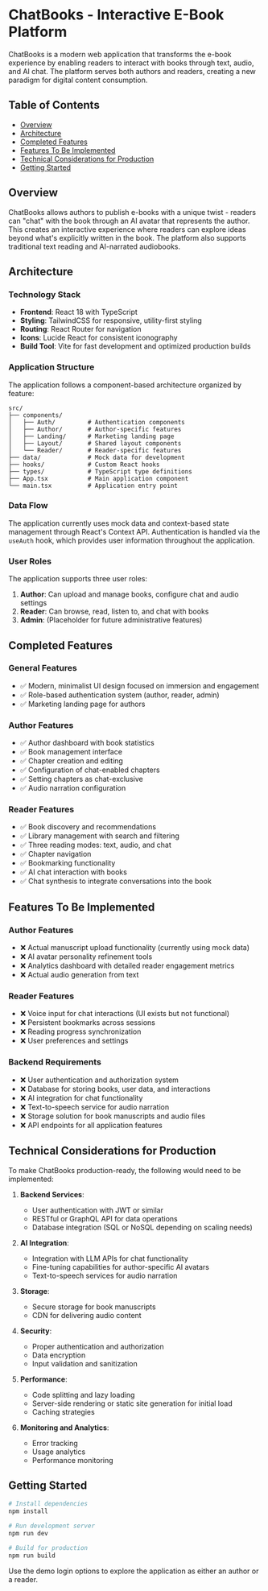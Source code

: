 # ChatBooks - Interactive E-Book Platform

ChatBooks is a modern web application that transforms the e-book experience by enabling readers to interact with books through text, audio, and AI chat. The platform serves both authors and readers, creating a new paradigm for digital content consumption.

## Table of Contents

- [Overview](#overview)
- [Architecture](#architecture)
- [Completed Features](#completed-features)
- [Features To Be Implemented](#features-to-be-implemented)
- [Technical Considerations for Production](#technical-considerations-for-production)
- [Getting Started](#getting-started)

## Overview

ChatBooks allows authors to publish e-books with a unique twist - readers can "chat" with the book through an AI avatar that represents the author. This creates an interactive experience where readers can explore ideas beyond what's explicitly written in the book. The platform also supports traditional text reading and AI-narrated audiobooks.

## Architecture

### Technology Stack

- **Frontend**: React 18 with TypeScript
- **Styling**: TailwindCSS for responsive, utility-first styling
- **Routing**: React Router for navigation
- **Icons**: Lucide React for consistent iconography
- **Build Tool**: Vite for fast development and optimized production builds

### Application Structure

The application follows a component-based architecture organized by feature:

```
src/
├── components/
│   ├── Auth/         # Authentication components
│   ├── Author/       # Author-specific features
│   ├── Landing/      # Marketing landing page
│   ├── Layout/       # Shared layout components
│   └── Reader/       # Reader-specific features
├── data/             # Mock data for development
├── hooks/            # Custom React hooks
├── types/            # TypeScript type definitions
├── App.tsx           # Main application component
└── main.tsx          # Application entry point
```

### Data Flow

The application currently uses mock data and context-based state management through React's Context API. Authentication is handled via the `useAuth` hook, which provides user information throughout the application.

### User Roles

The application supports three user roles:

1. **Author**: Can upload and manage books, configure chat and audio settings
2. **Reader**: Can browse, read, listen to, and chat with books
3. **Admin**: (Placeholder for future administrative features)

## Completed Features

### General Features

- ✅ Modern, minimalist UI design focused on immersion and engagement
- ✅ Role-based authentication system (author, reader, admin)
- ✅ Marketing landing page for authors

### Author Features

- ✅ Author dashboard with book statistics
- ✅ Book management interface
- ✅ Chapter creation and editing
- ✅ Configuration of chat-enabled chapters
- ✅ Setting chapters as chat-exclusive
- ✅ Audio narration configuration

### Reader Features

- ✅ Book discovery and recommendations
- ✅ Library management with search and filtering
- ✅ Three reading modes: text, audio, and chat
- ✅ Chapter navigation
- ✅ Bookmarking functionality
- ✅ AI chat interaction with books
- ✅ Chat synthesis to integrate conversations into the book

## Features To Be Implemented

### Author Features

- ❌ Actual manuscript upload functionality (currently using mock data)
- ❌ AI avatar personality refinement tools
- ❌ Analytics dashboard with detailed reader engagement metrics
- ❌ Actual audio generation from text

### Reader Features

- ❌ Voice input for chat interactions (UI exists but not functional)
- ❌ Persistent bookmarks across sessions
- ❌ Reading progress synchronization
- ❌ User preferences and settings

### Backend Requirements

- ❌ User authentication and authorization system
- ❌ Database for storing books, user data, and interactions
- ❌ AI integration for chat functionality
- ❌ Text-to-speech service for audio narration
- ❌ Storage solution for book manuscripts and audio files
- ❌ API endpoints for all application features

## Technical Considerations for Production

To make ChatBooks production-ready, the following would need to be implemented:

1. **Backend Services**:
   - User authentication with JWT or similar
   - RESTful or GraphQL API for data operations
   - Database integration (SQL or NoSQL depending on scaling needs)

2. **AI Integration**:
   - Integration with LLM APIs for chat functionality
   - Fine-tuning capabilities for author-specific AI avatars
   - Text-to-speech services for audio narration

3. **Storage**:
   - Secure storage for book manuscripts
   - CDN for delivering audio content

4. **Security**:
   - Proper authentication and authorization
   - Data encryption
   - Input validation and sanitization

5. **Performance**:
   - Code splitting and lazy loading
   - Server-side rendering or static site generation for initial load
   - Caching strategies

6. **Monitoring and Analytics**:
   - Error tracking
   - Usage analytics
   - Performance monitoring

## Getting Started

```bash
# Install dependencies
npm install

# Run development server
npm run dev

# Build for production
npm run build
```

Use the demo login options to explore the application as either an author or a reader.
